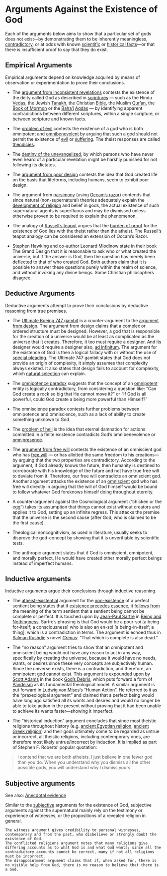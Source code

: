 <!--- Source: https://courses.lumenlearning.com/sanjacinto-philosophy/chapter/arguments-against-the-existence-of-god-overview/ --->
# Arguments Against the Existence of God
Each of the arguments below aims to show that a particular set of gods does not exist—by demonstrating them to be inherently meaningless, [contradictory](https://en.wikipedia.org/wiki/Proof_by_contradiction), or at odds with known [scientific](https://en.wikipedia.org/wiki/Science) or [historical facts](https://en.wikipedia.org/wiki/History)—or that there is insufficient proof to say that they do exist.

## Empirical Arguments
Empirical arguments depend on knowledge acquired by means of observation or experimentation to prove their conclusions.

- The [argument from inconsistent revelations](https://en.wikipedia.org/wiki/Argument_from_inconsistent_revelations) contests the existence of the deity called God as described in [scriptures](https://en.wikipedia.org/wiki/Scriptures) — such as the Hindu [Vedas](https://en.wikipedia.org/wiki/Vedas), the Jewish [Tanakh](https://en.wikipedia.org/wiki/Tanakh), the Christian [Bible](https://en.wikipedia.org/wiki/Bible), the Muslim [Qur’an](https://en.wikipedia.org/wiki/Muslim), the [Book of Mormon](https://en.wikipedia.org/wiki/Book_of_Mormon) or the [Baha’i](https://en.wikipedia.org/wiki/Bah%C3%A1%27%C3%AD_Faith) [Aqdas](https://en.wikipedia.org/wiki/Kit%C3%A1b-i-Aqdas) — by identifying apparent contradictions between different scriptures, within a single scripture, or between scripture and known facts.

- The [problem of evil](https://en.wikipedia.org/wiki/Problem_of_evil) contests the existence of a god who is both omnipotent and [omnibenevolent](https://en.wikipedia.org/wiki/Omnibenevolence) by arguing that such a god should not permit the existence of [evil](https://en.wikipedia.org/wiki/Evil) or [suffering](https://en.wikipedia.org/wiki/Suffering). The theist responses are called [theodicies](https://en.wikipedia.org/wiki/Theodicy).

- The [destiny of the unevangelized](https://en.wikipedia.org/wiki/Destiny_of_the_unevangelized), by which persons who have never even heard of a particular revelation might be harshly punished for not following its dictates.

- The [argument from poor design](https://en.wikipedia.org/wiki/Argument_from_poor_design) contests the idea that God created life on the basis that lifeforms, including humans, seem to exhibit poor design.

- The argument from [parsimony](https://en.wikipedia.org/wiki/Parsimony) (using [Occam’s razor](https://en.wikipedia.org/wiki/Occam%27s_razor)) contends that since natural (non-supernatural) theories adequately explain the [development of religion](https://en.wikipedia.org/wiki/Development_of_religion) and belief in gods, the actual existence of such supernatural agents is superfluous and may be dismissed unless otherwise proven to be required to explain the phenomenon.

- The analogy of [Russell’s teapot](https://en.wikipedia.org/wiki/Russell%27s_teapot) argues that the [burden of proof](https://en.wikipedia.org/wiki/Philosophic_burden_of_proof) for the existence of God lies with the theist rather than the atheist. The Russell’s teapot analogy can be considered an extension of Occam’s Razor.

- Stephen Hawking and co-author Leonard Mlodinow state in their book The Grand Design that it is reasonable to ask who or what created the universe, but if the answer is God, then the question has merely been deflected to that of who created God. Both authors claim that it is possible to answer these questions purely within the realm of science, and without invoking any divine beings. Some Christian philosophers disagree.

## Deductive Arguments
Deductive arguments attempt to prove their conclusions by deductive reasoning from true premises.

- The [Ultimate Boeing 747 gambit](https://en.wikipedia.org/wiki/Ultimate_Boeing_747_gambit) is a counter-argument to the [argument from design](https://en.wikipedia.org/wiki/Argument_from_design). The argument from design claims that a complex or ordered structure must be designed. However, a god that is responsible for the creation of a universe would be at least as complicated as the universe that it creates. Therefore, it too must require a designer. And its designer would require a designer also, [ad infinitum](https://en.wikipedia.org/wiki/Ad_infinitum). The argument for the existence of God is then a logical fallacy with or without the use of [special pleading](https://en.wikipedia.org/wiki/Special_pleading). The Ultimate 747 gambit states that God does not provide an origin of complexity, it simply assumes that complexity always existed. It also states that design fails to account for complexity, which [natural selection](https://en.wikipedia.org/wiki/Natural_selection) can explain.

- The [omnipotence paradox](https://en.wikipedia.org/wiki/Omnipotence_paradox) suggests that the concept of an [omnipotent](https://en.wikipedia.org/wiki/Omnipotent) entity is logically contradictory, from considering a question like: “Can God create a rock so big that He cannot move it?” or “If God is all powerful, could God create a being more powerful than Himself?”

- The omniscience paradox contests further problems between omnipotence and omniscience, such as a lack of ability to create something unknown to God.

- The [problem of hell](https://en.wikipedia.org/wiki/Problem_of_hell) is the idea that eternal damnation for actions committed in a finite existence contradicts God’s omnibenevolence or [omnipresence](https://en.wikipedia.org/wiki/Omnipresence).

- The [argument from free will](https://en.wikipedia.org/wiki/Argument_from_free_will) contests the existence of an omniscient god who has [free will](https://en.wikipedia.org/wiki/Free_will) — or has allotted the same freedom to his creations—by arguing that the two properties are contradictory. According to the argument, if God already knows the future, then humanity is destined to corroborate with his knowledge of the future and not have true free will to deviate from it. Therefore, our free will contradicts an omniscient god. Another argument attacks the existence of an [omniscient](https://en.wikipedia.org/wiki/Omniscient) god who has free will directly in arguing that the will of God himself would be bound to follow whatever God foreknows himself doing throughout eternity.

- A counter-argument against the Cosmological argument (“chicken or the egg”) takes its assumption that things cannot exist without creators and applies it to God, setting up an infinite regress. This attacks the premise that the universe is the second cause (after God, who is claimed to be the first cause).

- Theological noncognitivism, as used in literature, usually seeks to disprove the god-concept by showing that it is unverifiable by scientific tests.

- The anthropic argument states that if God is omniscient, omnipotent, and morally perfect, He would have created other morally perfect beings instead of imperfect humans.

## Inductive arguments
Inductive arguments argue their conclusions through inductive reasoning.

- The [atheist-existential](https://en.wikipedia.org/wiki/Atheistic_existentialism) argument for the [non-existence](https://en.wikipedia.org/wiki/Non-existence) of a perfect sentient being states that if [existence precedes essence](https://en.wikipedia.org/wiki/Existence_precedes_essence), it [follows from](https://en.wikipedia.org/wiki/Logical_consequence) the meaning of the term sentient that a sentient being cannot be complete or perfect. It is touched upon by [Jean-Paul Sartre](https://en.wikipedia.org/wiki/Jean-Paul_Sartre) in [Being and Nothingness](https://en.wikipedia.org/wiki/Being_and_Nothingness). Sartre’s phrasing is that God would be a pour-soi [a being-for-itself; a consciousness] who is also an en-soi [a being-in-itself; a thing]: which is a contradiction in terms. The argument is echoed thus in [Salman Rushdie](https://en.wikipedia.org/wiki/Salman_Rushdie)'s novel [*Grimus*](https://en.wikipedia.org/wiki/Grimus): “That which is complete is also dead.”

- The “no reason” argument tries to show that an omnipotent and omniscient being would not have any reason to act in any way, specifically by creating the universe, because it would have no needs, wants, or desires since these very concepts are subjectively human. Since the universe exists, there is a contradiction, and therefore, an omnipotent god cannot exist. This argument is expounded upon by [Scott Adams](https://en.wikipedia.org/wiki/Scott_Adams) in the book [God’s Debris](https://en.wikipedia.org/wiki/God%27s_Debris), which puts forward a form of [Pandeism](https://en.wikipedia.org/wiki/Pandeism) as its fundamental theological model. A similar argument is put forward in [Ludwig von Mises](https://en.wikipedia.org/wiki/Ludwig_von_Mises)‘s “Human Action”. He referred to it as the “praxeological argument” and claimed that a perfect being would have long ago satisfied all its wants and desires and would no longer be able to take action in the present without proving that it had been unable to achieve its wants faster—showing it imperfect.

- The “historical induction” argument concludes that since most theistic religions throughout history (e.g. [ancient Egyptian religion](https://en.wikipedia.org/wiki/Ancient_Egyptian_religion), [ancient Greek religion](https://en.wikipedia.org/wiki/Religion_in_ancient_Greece)) and their gods ultimately come to be regarded as untrue or incorrect, all theistic religions, including contemporary ones, are therefore most likely untrue/incorrect by induction. It is implied as part of Stephen F. Roberts’ popular quotation:

> I contend that we are both atheists. I just believe in one fewer god than you do. When you understand why you dismiss all the other possible gods, you will understand why I dismiss yours.

## Subjective arguments
See also: [Anecdotal evidence](https://en.wikipedia.org/wiki/Anecdotal_evidence)

Similar to the [subjective](https://en.wiktionary.org/wiki/subjective) arguments for the existence of God, subjective arguments against the supernatural mainly rely on the testimony or experience of witnesses, or the propositions of a revealed religion in general.

    The witness argument gives credibility to personal witnesses, contemporary and from the past, who disbelieve or strongly doubt the existence of God.
    The conflicted religions argument notes that many religions give differing accounts as to what God is and what God wants; since all the contradictory accounts cannot be correct, many if not all religions must be incorrect.
    The disappointment argument claims that if, when asked for, there is no visible help from God, there is no reason to believe that there is a God.
